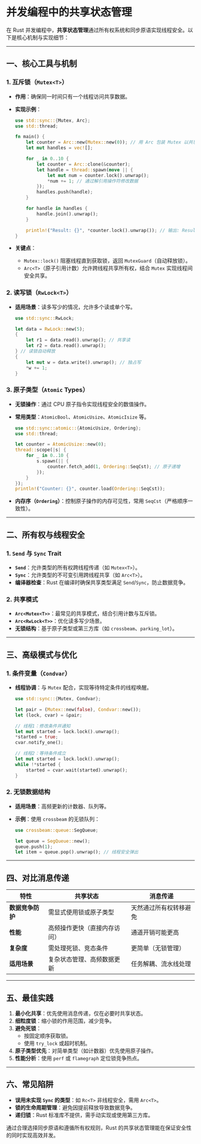 # 并发编程中的共享状态管理

在 Rust 并发编程中，**共享状态管理**通过所有权系统和同步原语实现线程安全。以下是核心机制与实现细节：

---

## 一、核心工具与机制

### 1. **互斥锁（`Mutex<T>`）**

- **作用**：确保同一时间只有一个线程访问共享数据。
- **实现示例**：

  ```rust
  use std::sync::{Mutex, Arc};
  use std::thread;

  fn main() {
      let counter = Arc::new(Mutex::new(0)); // 用 Arc 包装 Mutex 以共享所有权
      let mut handles = vec![];

      for _ in 0..10 {
          let counter = Arc::clone(&counter);
          let handle = thread::spawn(move || {
              let mut num = counter.lock().unwrap();
              *num += 1; // 通过解引用操作符修改数据
          });
          handles.push(handle);
      }

      for handle in handles {
          handle.join().unwrap();
      }

      println!("Result: {}", *counter.lock().unwrap()); // 输出: Result: 10
  }
  ```

- **关键点**：
  - `Mutex::lock()` 阻塞线程直到获取锁，返回 `MutexGuard`（自动释放锁）。
  - `Arc<T>`（原子引用计数）允许跨线程共享所有权，结合 `Mutex` 实现线程间安全共享。

### 2. **读写锁（`RwLock<T>`）**

- **适用场景**：读多写少的情况，允许多个读或单个写。

  ```rust
  use std::sync::RwLock;

  let data = RwLock::new(5);
  {
      let r1 = data.read().unwrap(); // 共享读
      let r2 = data.read().unwrap();
  } // 读锁自动释放
  {
      let mut w = data.write().unwrap(); // 独占写
      *w += 1;
  }
  ```

### 3. **原子类型（`Atomic` Types）**

- **无锁操作**：通过 CPU 原子指令实现线程安全的数值操作。
- **常用类型**：`AtomicBool`、`AtomicUsize`、`AtomicIsize` 等。

  ```rust
  use std::sync::atomic::{AtomicUsize, Ordering};
  use std::thread;

  let counter = AtomicUsize::new(0);
  thread::scope(|s| {
      for _ in 0..10 {
          s.spawn(|| {
              counter.fetch_add(1, Ordering::SeqCst); // 原子递增
          });
      }
  });
  println!("Counter: {}", counter.load(Ordering::SeqCst));
  ```

- **内存序（`Ordering`）**：控制原子操作的内存可见性，常用 `SeqCst`（严格顺序一致性）。

---

## 二、所有权与线程安全

### 1. **`Send` 与 `Sync` Trait**

- **`Send`**：允许类型的所有权跨线程传递（如 `Mutex<T>`）。
- **`Sync`**：允许类型的不可变引用跨线程共享（如 `Arc<T>`）。
- **编译器检查**：Rust 在编译时确保共享类型满足 `Send`/`Sync`，防止数据竞争。

### 2. **共享模式**

- **`Arc<Mutex<T>>`**：最常见的共享模式，结合引用计数与互斥锁。
- **`Arc<RwLock<T>>`**：优化读多写少场景。
- **无锁结构**：基于原子类型或第三方库（如 `crossbeam`、`parking_lot`）。

---

## 三、高级模式与优化

### 1. **条件变量（`Condvar`）**

- **线程协调**：与 `Mutex` 配合，实现等待特定条件的线程唤醒。

  ```rust
  use std::sync::{Mutex, Condvar};

  let pair = (Mutex::new(false), Condvar::new());
  let (lock, cvar) = &pair;

  // 线程1：修改条件并通知
  let mut started = lock.lock().unwrap();
  *started = true;
  cvar.notify_one();

  // 线程2：等待条件成立
  let mut started = lock.lock().unwrap();
  while !*started {
      started = cvar.wait(started).unwrap();
  }
  ```

### 2. **无锁数据结构**

- **适用场景**：高频更新的计数器、队列等。
- **示例**：使用 `crossbeam` 的无锁队列：

  ```rust
  use crossbeam::queue::SegQueue;

  let queue = SegQueue::new();
  queue.push(1);
  let item = queue.pop().unwrap(); // 线程安全弹出
  ```

---

## 四、对比消息传递

| **特性**         | **共享状态**                          | **消息传递**               |
|------------------|---------------------------------------|----------------------------|
| **数据竞争防护** | 需显式使用锁或原子类型                | 天然通过所有权转移避免     |
| **性能**         | 高频操作更快（直接内存访问）          | 通道开销可能更高           |
| **复杂度**       | 需处理死锁、竞态条件                  | 更简单（无锁管理）         |
| **适用场景**     | 复杂状态管理、高频数据更新            | 任务解耦、流水线处理       |

---

## 五、最佳实践

1. **最小化共享**：优先使用消息传递，仅在必要时共享状态。
2. **细粒度锁**：缩小锁的作用范围，减少竞争。
3. **避免死锁**：
   - 按固定顺序获取锁。
   - 使用 `try_lock` 或超时机制。
4. **原子类型优先**：对简单类型（如计数器）优先使用原子操作。
5. **性能分析**：使用 `perf` 或 `flamegraph` 定位锁竞争热点。

---

## 六、常见陷阱

- **误用未实现 `Sync` 的类型**：如 `Rc<T>` 非线程安全，需用 `Arc<T>`。
- **锁的生命周期管理**：避免因提前释放导致数据竞争。
- **递归锁**：Rust 标准库不提供，需手动实现或使用第三方库。

通过合理选择同步原语和遵循所有权规则，Rust 的共享状态管理能在保证安全性的同时实现高效并发。
